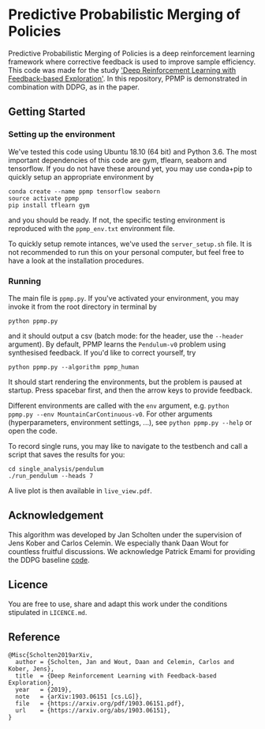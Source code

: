 # Predictive Probabilistic Merging of Policies
Predictive Probabilistic Merging of Policies is a deep reinforcement learning framework where corrective feedback is used to improve sample efficiency. 
This code was made for the study ['Deep Reinforcement Learning with Feedback-based Exploration'](https://arxiv.org/abs/1903.06151).
In this repository, PPMP is demonstrated in combination with DDPG, as in the paper.

## Getting Started
### Setting up the environment
We've tested this code using Ubuntu 18.10 (64 bit) and Python 3.6.
The most important dependencies of this code are gym, tflearn, seaborn and tensorflow. If you do not have these around yet, you may use conda+pip to quickly setup an appropriate environment by 
```
conda create --name ppmp tensorflow seaborn
source activate ppmp
pip install tflearn gym
```
and you should be ready. If not, the specific testing environment is reproduced with the `ppmp_env.txt` environment file.

To quickly setup remote intances, we've used the `server_setup.sh` file. It is not recommended to run this on your personal computer, but feel free to have a look at the installation procedures. 
### Running
The main file is `ppmp.py`. If you've activated your environment, you may invoke it from the root directory in terminal by
```
python ppmp.py
``` 
and it should output a csv (batch mode: for the header, use the `--header` argument).
By default, PPMP learns the `Pendulum-v0` problem using synthesised feedback. If you'd like to correct yourself, try
```
python ppmp.py --algorithm ppmp_human
```
It should start rendering the environments, but the problem is paused at startup. Press spacebar first, and then the arrow keys to provide feedback. 

Different environments are called with the `env` argument, e.g. `python ppmp.py --env MountainCarContinuous-v0`.
For other arguments (hyperparameters, environment settings, ...), see `python ppmp.py --help` or open the code. 

To record single runs, you may like to navigate to the testbench and call a script that saves the results for you:
```
cd single_analysis/pendulum
./run_pendulum --heads 7
```
A live plot is then available in `live_view.pdf`.


## Acknowledgement
This algorithm was developed by Jan Scholten under the supervision of Jens Kober and Carlos Celemin. 
We especially thank Daan Wout for countless fruitful discussions. We acknowledge Patrick Emami for providing the DDPG baseline [code](https://github.com/pemami4911/deep-rl).

## Licence
You are free to use, share and adapt this work under the conditions stipulated in `LICENCE.md`. 

## Reference
```
@Misc{Scholten2019arXiv,
  author = {Scholten, Jan and Wout, Daan and Celemin, Carlos and Kober, Jens},
  title  = {Deep Reinforcement Learning with Feedback-based Exploration},
  year   = {2019},
  note   = {arXiv:1903.06151 [cs.LG]},
  file   = {https://arxiv.org/pdf/1903.06151.pdf},
  url    = {https://arxiv.org/abs/1903.06151},
}
```